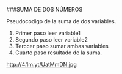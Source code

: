 ###SUMA DE DOS NÚMEROS

Pseudocodigo de la suma de dos variables.

1. Primer paso leer variable1
2. Segundo paso leer variable2
3. Terccer paso sumar ambas variables
4.  Cuarto paso resultado de la suma.

http://4.1m.yt/UatMmDN.jpg
